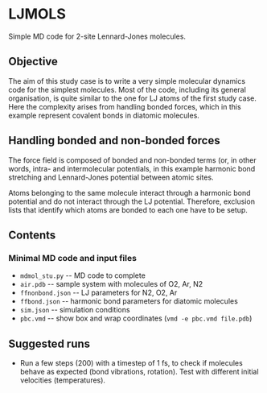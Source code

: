 # LJMOLS

Simple MD code for 2-site Lennard-Jones molecules.

## Objective

The aim of this study case is to write a very simple molecular dynamics code for the simplest molecules. Most of the code, including its general organisation, is quite similar to the one for LJ atoms of the first study case. Here the complexity arises from handling bonded forces, which in this example represent covalent bonds in diatomic molecules.


## Handling bonded and non-bonded forces

The force field is composed of bonded and non-bonded terms (or, in other words, intra- and intermolecular potentials, in this example harmonic bond stretching and Lennard-Jones potential between atomic sites.

Atoms belonging to the same molecule interact through a harmonic bond potential and do not interact through the LJ potential. Therefore, exclusion lists that identify which atoms are bonded to each one have to be setup.


## Contents

### Minimal MD code and input files

* `mdmol_stu.py` -- MD code to complete
* `air.pdb` -- sample system with molecules of O2, Ar, N2
* `ffnonbond.json` -- LJ parameters for N2, O2, Ar
* `ffbond.json` -- harmonic bond parameters for diatomic molecules
* `sim.json` -- simulation conditions
* `pbc.vmd` -- show box and wrap coordinates (`vmd -e pbc.vmd file.pdb`)


## Suggested runs

* Run a few steps (200) with a timestep of 1 fs, to check if molecules behave as expected (bond vibrations, rotation). Test with different initial velocities (temperatures).
